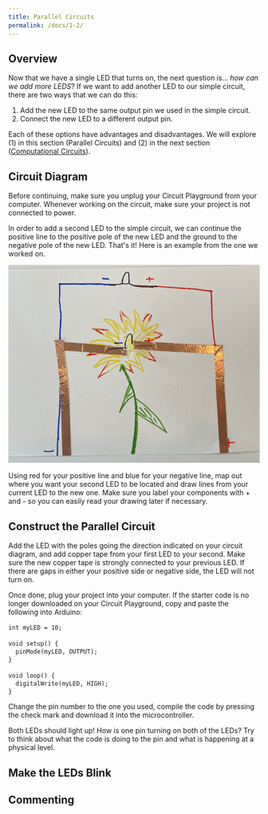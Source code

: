 ```yaml
---
title: Parallel Circuits
permalink: /docs/1-2/
---
```

## Overview
Now that we have a single LED that turns on, the next question is... *how can we add more LEDS*?
If we want to add another LED to our simple circuit, there are two ways that we
can do this:
1. Add the new LED to the same output pin we used in the simple circuit.
2. Connect the new LED to a different output pin.

Each of these options have advantages and disadvantages. We will explore (1)
in this section (Parallel Circuits) and (2) in the next section ([Computational Circuits](../1-3/)).

## Circuit Diagram
Before continuing, make sure you unplug your Circuit Playground from your
computer. Whenever working on the circuit, make sure your project is not connected
to power.

In order to add a second LED to the simple circuit, we can continue the positive
line to the positive pole of the new LED and the ground to the negative pole of the
new LED. That's it! Here is an example from the one we worked on.

![parallel circuit diagram](../images/1-2_circuit-diagram.png)

Using red for your positive line and blue for your negative line, map out where
you want your second LED to be located and draw lines from your current LED to
the new one. Make sure you label your components with + and - so you can easily
read your drawing later if necessary.

## Construct the Parallel Circuit
Add the LED with the poles going the direction indicated on your circuit diagram,
and add copper tape from your first LED to your second. Make sure the new copper
tape is strongly connected to your previous LED. If there are gaps in either your
positive side or negative side, the LED will not turn on.

Once done, plug your project into your computer. If the starter code is no longer
downloaded on your Circuit Playground, copy and paste the following into Arduino:

```
int myLED = 10;

void setup() {
  pinMode(myLED, OUTPUT);
}

void loop() {
  digitalWrite(myLED, HIGH);
}
```

Change the pin number to the one you used, compile the code by pressing the check mark
and download it into the microcontroller.

Both LEDs should light up! <span class="think">How is one pin turning on both
of the LEDs? Try to think about what the code is doing to the pin and what
is happening at a physical level.</span>

## Make the LEDs Blink

## Commenting
